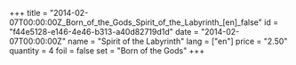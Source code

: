 +++
title = "2014-02-07T00:00:00Z_Born_of_the_Gods_Spirit_of_the_Labyrinth_[en]_false"
id = "f44e5128-e146-4e46-b313-a40d82719d1d"
date = "2014-02-07T00:00:00Z"
name = "Spirit of the Labyrinth"
lang = ["en"]
price = "2.50"
quantity = 4
foil = false
set = "Born of the Gods"
+++
